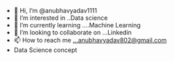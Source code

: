 - 👋 Hi, I’m @anubhavyadav1111
- 👀 I’m interested in ..Data science
- 🌱 I’m currently learning ....Machine Learning
- 💞️ I’m looking to collaborate on ...Linkedin
- 📫 How to reach me ...anubhavyadav802@gmail.com
- Data Science concept

<!---
anubhavyadav1111/anubhavyadav1111 is a ✨ special ✨ repository because its `README.md` (this file) appears on your GitHub profile.
You can click the Preview link to take a look at your changes.
--->
